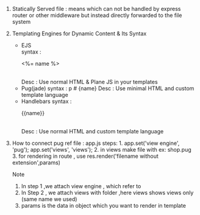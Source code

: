 1. Statically Served file : means which can not be handled by express router or other middleware
   but instead directly forwarded to the file system

2. Templating Engines for Dynamic Content & Its Syntax
   - EJS  
     syntax : <p> <%= name %> </p>  
     Desc : Use normal HTML & Plane JS in your templates
   - Pug(jade)
     syntax : p # {name}
     Desc : Use minimal HTML and custom template language
   - Handlebars
     syntax : <p>{{name}}</p>  
     Desc : Use normal HTML and custom template language
3. How to connect pug
   ref file : app.js
   steps: 1. app.set('view engine', 'pug');
   app.set('views', 'views'); 2. in views make file with <template-engine-extention> ex: shop.pug 3. for rendering in route , use res.render('filename without extension',params)

   Note

   1. In step 1 ,we attach view engine , which refer to <template-engine>
   2. In Step 2 , we attach views with folder ,here views shows views only (same name we used)
   3. params is the data in object which you want to render in template
